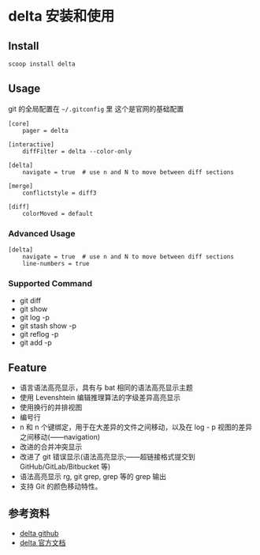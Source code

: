 # delta 安装和使用

## Install

```powershell
scoop install delta
```

## Usage

git 的全局配置在 `~/.gitconfig` 里
这个是官网的基础配置

```gitconfig
[core]
    pager = delta

[interactive]
    diffFilter = delta --color-only

[delta]
    navigate = true  # use n and N to move between diff sections

[merge]
    conflictstyle = diff3

[diff]
    colorMoved = default
```

### Advanced Usage

```gitconfig
[delta]
    navigate = true  # use n and N to move between diff sections
    line-numbers = true

```

### Supported Command

- git diff
- git show
- git log -p
- git stash show -p
- git reflog -p
- git add -p

## Feature

- 语言语法高亮显示，具有与 bat 相同的语法高亮显示主题
- 使用 Levenshtein 编辑推理算法的字级差异高亮显示
- 使用换行的并排视图
- 编号行
- n 和 n 个键绑定，用于在大差异的文件之间移动，以及在 log - p 视图的差异之间移动(——navigation)
- 改进的合并冲突显示
- 改进了 git 错误显示(语法高亮显示;——超链接格式提交到 GitHub/GitLab/Bitbucket 等)
- 语法高亮显示 rg, git grep, grep 等的 grep 输出
- 支持 Git 的颜色移动特性。

## 参考资料

- [delta github](https://github.com/dandavison/delta)
- [delta 官方文档](https://dandavison.github.io/delta/introduction.html)
